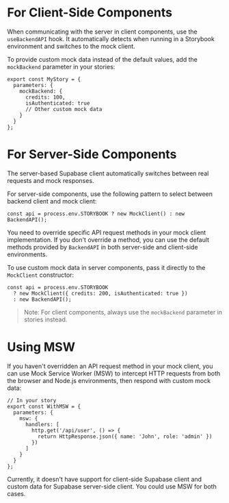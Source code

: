 # For Client-Side Components

When communicating with the server in client components, use the `useBackendAPI` hook. It automatically detects when running in a Storybook environment and switches to the mock client.

To provide custom mock data instead of the default values, add the `mockBackend` parameter in your stories:

```tsx
export const MyStory = {
  parameters: {
    mockBackend: {
      credits: 100,
      isAuthenticated: true
      // Other custom mock data
    }
  }
};
```

# For Server-Side Components

The server-based Supabase client automatically switches between real requests and mock responses.

For server-side components, use the following pattern to select between backend client and mock client:

```tsx
const api = process.env.STORYBOOK ? new MockClient() : new BackendAPI();
```

You need to override specific API request methods in your mock client implementation. If you don't override a method, you can use the default methods provided by `BackendAPI` in both server-side and client-side environments.

To use custom mock data in server components, pass it directly to the `MockClient` constructor:

```tsx
const api = process.env.STORYBOOK
  ? new MockClient({ credits: 200, isAuthenticated: true })
  : new BackendAPI();
```

> Note: For client components, always use the `mockBackend` parameter in stories instead.

# Using MSW

If you haven't overridden an API request method in your mock client, you can use Mock Service Worker (MSW) to intercept HTTP requests from both the browser and Node.js environments, then respond with custom mock data:

```tsx
// In your story
export const WithMSW = {
  parameters: {
    msw: {
      handlers: [
        http.get('/api/user', () => {
          return HttpResponse.json({ name: 'John', role: 'admin' })
        })
      ]
    }
  }
};
```

Currently, it doesn't have support for client-side Supabase client and custom data for Supabase server-side client. You could use MSW for both cases.
